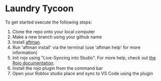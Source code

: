 # Laundry Tycoon
To get started execute the following steps:
1. Clone the repo onto your local computer
2. Make a new branch using your github name
3. Install [aftman](https://github.com/LPGhatguy/aftman).
4. Run 'aftman install' via the terminal (use 'aftman help' for more information)
5. Init rojo using "Live-Syncing into Studio". For more help, check out [the Rojo documentation](https://rojo.space/docs/v7/getting-started/new-game/).
6. Install the rojo plugin from the command bar
7. Open your Roblox studio place and sync to VS Code using the plugin
